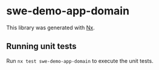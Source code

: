 # swe-demo-app-domain

This library was generated with [Nx](https://nx.dev).

## Running unit tests

Run `nx test swe-demo-app-domain` to execute the unit tests.
